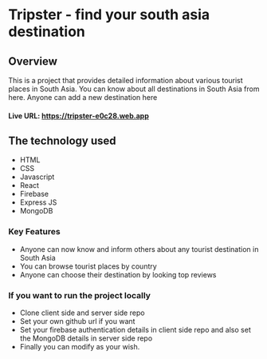 # Tripster - find your south asia destination 

## Overview
This is a project that provides detailed information about various tourist places in South Asia. You can know about all destinations in South Asia from here. Anyone can add a new destination here

#### Live URL: https://tripster-e0c28.web.app

## The technology used
- HTML
- CSS 
- Javascript
- React
- Firebase
- Express JS
- MongoDB


### Key Features
- Anyone can now know and inform others about any tourist destination in South Asia 
- You can browse tourist places by country
- Anyone can choose their destination by looking top reviews

### If you want to run the project locally
- Clone client side and server side repo
- Set your own github url if you want
- Set your firebase authentication details in client side repo and also set the MongoDB details in server side repo 
- Finally you can modify as your wish. 